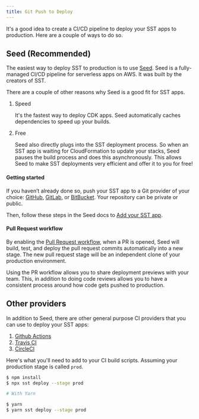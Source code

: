 ```yaml
---
title: Git Push to Deploy
---
```


It's a good idea to create a CI/CD pipeline to deploy your SST apps to production. Here are a couple of ways to do so. 

## Seed (Recommended)

The easiest way to deploy SST to production is to use [Seed](https://seed.run). Seed is a fully-managed CI/CD pipeline for serverless apps on AWS. It was built by the creators of SST.

There are a couple of other reasons why Seed is a good fit for SST apps.

1. Speed

   It's the fastest way to deploy CDK apps. Seed automatically caches dependencies to speed up your builds.

2. Free

   Seed also directly plugs into the SST deployment process. So when an SST app is waiting for CloudFormation to update your stacks, Seed pauses the build process and does this asynchronously. This allows Seed to make SST deployments very efficient and offer it to you for free!

#### Getting started

If you haven’t already done so, push your SST app to a Git provider of your choice: [GitHub](https://github.com/), [GitLab](https://about.gitlab.com/), or [BitBucket](https://bitbucket.org/). Your repository can be private or public.

Then, follow these steps in the Seed docs to [Add your SST app](https://seed.run/docs/adding-a-cdk-app#advantages-of-cdk-and-sst-on-seed).

#### Pull Request workflow

By enabling the [Pull Request workflow](https://seed.run/docs/working-with-pull-requests), when a PR is opened, Seed will build, test, and deploy the pull request commits automatically into a new stage. The new pull request stage will be an independent clone of your production environment.

Using the PR workflow allows you to share deployment previews with your team. This, in addition to doing code reviews allows you to have a consistent process around how code gets pushed to production.

## Other providers

In addition to Seed, there are other general purpose CI providers that you can use to deploy your SST apps:

1. [Github Actions](https://github.com/features/actions)
2. [Travis CI](https://www.travis-ci.com)
3. [CircleCI](https://circleci.com)

Here's what you'll need to add to your CI build scripts. Assuming your production stage is called `prod`.

```bash
$ npm install
$ npx sst deploy --stage prod

# With Yarn

$ yarn
$ yarn sst deploy --stage prod
```
